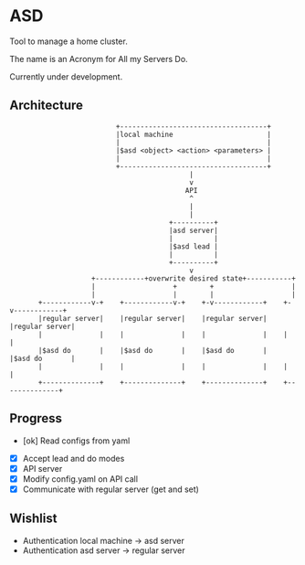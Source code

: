 # ASD

Tool to manage a home cluster.

The name is an Acronym for All my Servers Do.  
  
Currently under development.  

## Architecture

                              +------------------------------------+
                              |local machine                       |
                              |                                    |
                              |$asd <object> <action> <parameters> |
                              |                                    |
                              +------------------------------------+
                                                |
                                                v
                                               API
                                                ^
                                                |
                                                |
                                           +----------+
                                           |asd server|
                                           |          |
                                           |$asd lead |
                                           |          |
                                           +----------+
                                                v
                        +------------+overwrite desired state+-----------+
                        |                   +        +                   |
                        |                   |        |                   |
           +------------v-+    +------------v-+    +-v------------+    +-v------------+
           |regular server|    |regular server|    |regular server|    |regular server|
           |              |    |              |    |              |    |              |
           |$asd do       |    |$asd do       |    |$asd do       |    |$asd do       |
           |              |    |              |    |              |    |              |
           +--------------+    +--------------+    +--------------+    +--------------+
       
## Progress
- [ok] Read configs from yaml 
- [x] Accept lead and do modes
- [x] API server
- [x] Modify config.yaml on API call
- [x] Communicate with regular server (get and set)

## Wishlist
- Authentication local machine -> asd server
- Authentication asd server -> regular server
